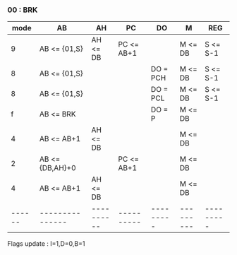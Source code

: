 ### 00 : BRK 

| mode | AB            |   AH     |  PC      |  DO      |  M      |  REG    |
|------|---------------|----------|----------|----------|---------|---------|
|    9 |AB <= {01,S}   | AH <= DB |PC <= AB+1|          | M <= DB |S <= S-1 |
|    8 |AB <= {01,S}   |          |          | DO = PCH | M <= DB |S <= S-1 |
|    8 |AB <= {01,S}   |          |          | DO = PCL | M <= DB |S <= S-1 |
|    f |AB <= BRK      |          |          | DO = P   | M <= DB |         |
|    4 |AB <= AB+1     | AH <= DB |          |          | M <= DB |         |
|    2 |AB <= {DB,AH}+0|          |PC <= AB+1|          | M <= DB |         |
|    4 |AB <= AB+1     | AH <= DB |          |          | M <= DB |         |
|------|---------------|----------|----------|--------- |---------|---------|
Flags update : I=1,D=0,B=1

